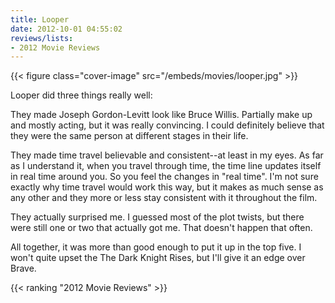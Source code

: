 ```yaml
---
title: Looper
date: 2012-10-01 04:55:02
reviews/lists:
- 2012 Movie Reviews
---
```

{{< figure class="cover-image" src="/embeds/movies/looper.jpg" >}}

Looper did three things really well:

<!--more-->

They made Joseph Gordon-Levitt look like Bruce Willis. Partially make up and mostly acting, but it was really convincing. I could definitely believe that they were the same person at different stages in their life.

They made time travel believable and consistent--at least in my eyes. As far as I understand it, when you travel through time, the time line updates itself in real time around you. So you feel the changes in "real time". I'm not sure exactly why time travel would work this way, but it makes as much sense as any other and they more or less stay consistent with it throughout the film.

They actually surprised me. I guessed most of the plot twists, but there were still one or two that actually got me. That doesn't happen that often.

All together, it was more than good enough to put it up in the top five. I won't quite upset the The Dark Knight Rises, but I'll give it an edge over Brave.

{{< ranking "2012 Movie Reviews" >}}